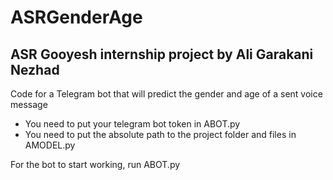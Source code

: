 # ASRGenderAge
## ASR Gooyesh internship project by Ali Garakani Nezhad
Code for a Telegram bot that will predict the gender and age of a sent voice message

- You need to put your telegram bot token in ABOT.py
- You need to put the absolute path to the project folder and files in AMODEL.py

For the bot to start working, run ABOT.py
